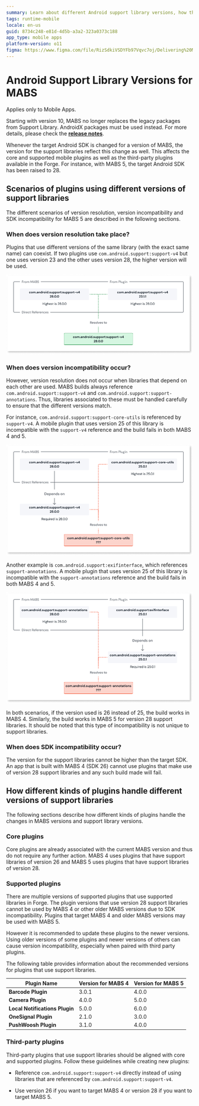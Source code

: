 ```yaml
---
summary: Learn about different Android support library versions, how these versions are handled by MABS and how they should be handled by customers and plugin developers.
tags: runtime-mobile
locale: en-us
guid: 8734c248-e81d-4d5b-a3a2-323a0373c188
app_type: mobile apps
platform-version: o11
figma: https://www.figma.com/file/RizSdkiVSDYFb97Vqvc7oj/Delivering%20Mobile%20Apps?node-id=313:3
---
```


# Android Support Library Versions for MABS

<div class="info" markdown="1">

Applies only to Mobile Apps.

</div>

<div class="warning" markdown="1">

Starting with version 10, MABS no longer replaces the legacy packages from Support Library. AndroidX packages must be used instead. For more details, please check the **[release notes](https://success.outsystems.com/support/release_notes/mobile_apps_build_service_versions/mabs_10_release_notes/#breaking-changes)**.

</div>

Whenever the target Android SDK is changed for a version of MABS, the version for the support libraries reflect this change as well. This affects the core and supported mobile plugins as well as the third-party plugins available in the Forge. For instance, with MABS 5, the target Android SDK has been raised to 28.

## Scenarios of plugins using different versions of support libraries

The different scenarios of version resolution, version incompatibility and SDK incompatibility for MABS 5 are described in the following sections.

### When does version resolution take place?

Plugins that use different versions of the same library (with the exact same name) can coexist. If two plugins use `com.android.support:support-v4` but one uses version 23 and the other uses version 28, the higher version will be used.

![Flowchart illustrating the version resolution process when plugins use different versions of the same Android support library](images/android-support-library-versions-2-diag.png "Version Resolution Process")


### When does version incompatibility occur?

However, version resolution does not occur when libraries that depend on each other are used. MABS builds always reference `com.android.support:support-v4` and `com.android.support:support-annotations`. Thus, libraries associated to these must be handled carefully to ensure that the different versions match.

For instance, `com.android.support:support-core-utils` is referenced by `support-v4`. A mobile plugin that uses version 25 of this library is incompatible with the `support-v4` reference and the build fails in both MABS 4 and 5.

![Diagram illustrating version incompatibility when using support-core-utils library with different versions of support-v4](images/android-support-library-versions-3-diag.png "Version Incompatibility with Support Core Utils Library")

Another example is `com.android.support:exifinterface`, which references `support-annotations`. A mobile plugin that uses version 25 of this library is incompatible with the `support-annotations` reference and the build fails in both MABS 4 and 5.

![Diagram showing version incompatibility with exifinterface library that references different versions of support-annotations](images/android-support-library-versions-1-diag.png "Version Incompatibility with Support Annotations Library")

In both scenarios, if the version used is 26 instead of 25, the build works in MABS 4. Similarly, the build works in MABS 5 for version 28 support libraries.
It should be noted that this type of incompatibility is not unique to support libraries.

### When does SDK incompatibility occur?

The version for the support libraries cannot be higher than the target SDK. An app that is built with MABS 4 (SDK 26) cannot use plugins that make use of version 28 support libraries and any such build made will fail.

## How different kinds of plugins handle different versions of support libraries 

The following sections describe how different kinds of plugins handle the changes in MABS versions and support library versions.

### Core plugins

Core plugins are already associated with the current MABS version and thus do not require any further action. MABS 4 uses plugins that have support libraries of version 26 and MABS 5 uses plugins that have support libraries of version 28.

### Supported plugins

There are multiple versions of supported plugins that use supported libraries in Forge. The plugin versions that use version 28 support libraries cannot be used by MABS 4 or other older MABS versions due to SDK incompatibility. Plugins that target MABS 4 and older MABS versions may be used with MABS 5. 

However it is recommended to update these plugins to the newer versions. Using older versions of some plugins and newer versions of others can cause version incompatibility, especially when paired with third party plugins.

The following table provides information about the recommended versions for plugins that use support libraries.

|Plugin Name|Version for MABS 4	|Version for MABS 5|
|---|---|---|
|**Barcode Plugin**|3.0.1|4.0.0|
|**Camera Plugin**|4.0.0|5.0.0|
|**Local Notifications Plugin**|5.0.0|6.0.0|
|**OneSignal Plugin**|2.1.0|3.0.0|
|**PushWoosh Plugin**|3.1.0|4.0.0|

### Third-party plugins

Third-party plugins that use support libraries should be aligned with core and supported plugins. Follow these guidelines while creating new plugins:

* Reference `com.android.support:support-v4` directly instead of using libraries that are referenced by `com.android.support:support-v4`.

* Use version 26 if you want to target MABS 4 or version 28 if you want to target MABS 5.
